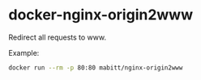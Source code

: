 # docker-nginx-origin2www

Redirect all requests to www.<domain>

Example:
```sh
docker run --rm -p 80:80 mabitt/nginx-origin2www
```
